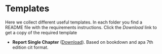 # Templates

Here we collect different useful templates. In each folder you find a README file with the requirements instructions. Click the *Download* link to get a copy of the required template

- **Report Single Chapter** ([Download](https://downgit.github.io/#/home?url=https://github.com/psicostat/templates/tree/main/Report-single-chapter)). Based on bookdown and apa 7th edition cit format.
